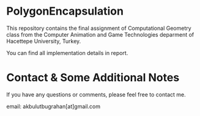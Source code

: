 # PolygonEncapsulation
This repository contains the final assignment of Computational Geometry class from the Computer Animation and Game Technologies deparment of Hacettepe University, Turkey.

You can find all implementation details in report.

# Contact & Some Additional Notes
If you have any questions or comments, please feel free to contact me.

email: akbulutbugrahan[at]gmail.com
